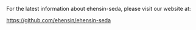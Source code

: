 For the latest information about ehensin-seda, please visit our website at:

   https://github.com/ehensin/ehensin-seda
